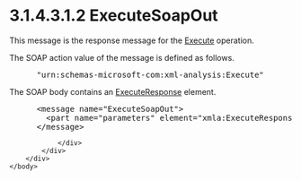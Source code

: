 <html dir="LTR" xmlns:mshelp="http://msdn.microsoft.com/mshelp" xmlns:ddue="http://ddue.schemas.microsoft.com/authoring/2003/5" xmlns:xlink="http://www.w3.org/1999/xlink" xmlns:tool="http://www.microsoft.com/tooltip">
    <head>
        <meta http-equiv="Content-Type" content="text/html; CHARSET=utf-8"></meta>
        <meta name="save" content="history"></meta>
        <title>3.1.4.3.1.2 ExecuteSoapOut</title>
        <xml>
            <mshelp:toctitle title="3.1.4.3.1.2 ExecuteSoapOut"></mshelp:toctitle>
            <mshelp:rltitle title="[MS-SSAS]: ExecuteSoapOut"></mshelp:rltitle>
            <mshelp:keyword index="A" term="9c86ba7d-4d24-4a79-9c0b-2fde441e0342"></mshelp:keyword>
            <mshelp:attr name="DCSext.ContentType" value="open specification"></mshelp:attr>
            <mshelp:attr name="AssetID" value="9c86ba7d-4d24-4a79-9c0b-2fde441e0342"></mshelp:attr>
            <mshelp:attr name="TopicType" value="kbRef"></mshelp:attr>
            <mshelp:attr name="DCSext.Title" value="[MS-SSAS]: ExecuteSoapOut" />
        </xml>
    </head>
    <body>
        <div id="header">
            <h1 class="heading">3.1.4.3.1.2 ExecuteSoapOut</h1>
        </div>
        <div id="mainSection">
            <div id="mainBody">
                <div id="allHistory" class="saveHistory"></div>
                <div id="sectionSection0" class="section" name="collapseableSection">
                    

<p>This message is the response message for the <a href="d2b8314d-7a17-4bf1-82c2-db3cd467bc17.htm">Execute</a> operation.</p>

<p>The SOAP action value of the message is defined as follows.</p>

<dl>
<dd>
<div><pre> &quot;urn:schemas-microsoft-com:xml-analysis:Execute&quot;
</pre></div>
</dd></dl>

<p>The SOAP body contains an <a href="1174538f-7cc6-4912-9bbe-f5615db56e43.htm">ExecuteResponse</a> element.</p>

<dl>
<dd>
<div><pre> &lt;message name=&quot;ExecuteSoapOut&quot;&gt;
   &lt;part name=&quot;parameters&quot; element=&quot;xmla:ExecuteResponse&quot; /&gt;
 &lt;/message&gt;
</pre></div>
</dd></dl>


                </div>
            </div>
        </div>
    </body>
</html>